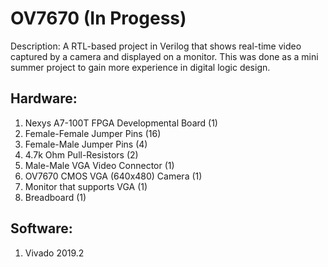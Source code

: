 # OV7670 (In Progess)
Description: A RTL-based project in Verilog that shows real-time video captured by a camera and displayed on a monitor. This was done as a mini summer project to gain more experience in digital logic design.
  
## Hardware:    
1. Nexys A7-100T FPGA Developmental Board (1)
2. Female-Female Jumper Pins              (16)
3. Female-Male Jumper Pins                (4)
4. 4.7k Ohm Pull-Resistors                (2)
5. Male-Male VGA Video Connector          (1)
6. OV7670 CMOS VGA (640x480) Camera       (1)
7. Monitor that supports VGA              (1)
8. Breadboard                             (1)
  
## Software:  
1. Vivado 2019.2  

